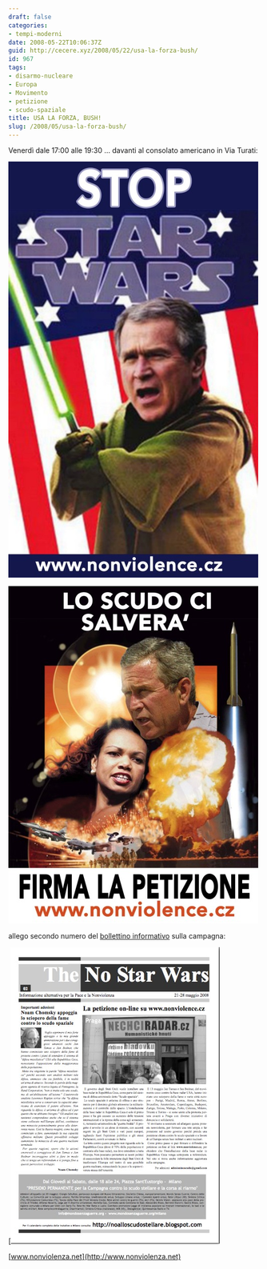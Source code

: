 ```yaml
---
draft: false
categories:
- tempi-moderni
date: 2008-05-22T10:06:37Z
guid: http://cecere.xyz/2008/05/22/usa-la-forza-bush/
id: 967
tags:
- disarmo-nucleare
- Europa
- Movimento
- petizione
- scudo-spaziale
title: USA LA FORZA, BUSH!
slug: /2008/05/usa-la-forza-bush/
---
```


Venerdì dale 17:00 alle 19:30 … davanti al consolato americano in Via Turati:

![stop_bush.jpg](../../../assets/img/post/2008/stop_bush.jpg)

![love_history.jpg](../../../assets/img/post/2008/love_history.jpg)

allego secondo numero del [bollettino informativo](../../../assets/files/no_star_wars_02_a4.pdf) sulla campagna:

[![picture-1.jpg](../../../assets/img/post/2008/no_star_wars_a4.jpg)

[www.nonviolenza.net](http://www.nonviolenza.net)
